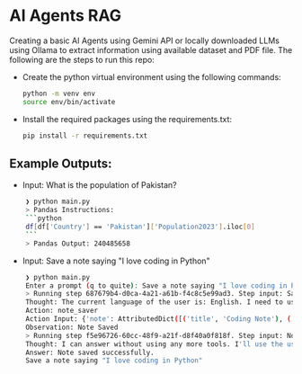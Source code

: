 # AI Agents RAG
Creating a basic AI Agents using Gemini API or locally downloaded LLMs using Ollama to extract information using available dataset and PDF file. The following are the steps to run this repo:
- Create the python virtual environment using the following commands:
    ```bash
    python -m venv env
    source env/bin/activate
    ```
- Install the required packages using the requirements.txt:
    ```bash
    pip install -r requirements.txt
    ```

## Example Outputs:
- Input: What is the population of Pakistan?
```bash
    ❯ python main.py
    > Pandas Instructions:
    ```python
    df[df['Country'] == 'Pakistan']['Population2023'].iloc[0]
    ```
    > Pandas Output: 240485658
```
- Input: Save a note saying "I love coding in Python"
```bash
    ❯ python main.py
    Enter a prompt (q to quite): Save a note saying "I love coding in Python"
    > Running step 687679b4-d0ca-4a21-a61b-f4c8c5e99ad3. Step input: Save a note saying "I love coding in Python"
    Thought: The current language of the user is: English. I need to use the note_saver tool to save the note.
    Action: note_saver
    Action Input: {'note': AttributedDict([('title', 'Coding Note'), ('content', 'I love coding in Python')])}
    Observation: Note Saved
    > Running step f5e96726-60cc-48f9-a21f-d8f40a0f818f. Step input: None
    Thought: I can answer without using any more tools. I'll use the user's language to answer
    Answer: Note saved successfully.
    Save a note saying "I love coding in Python"
```